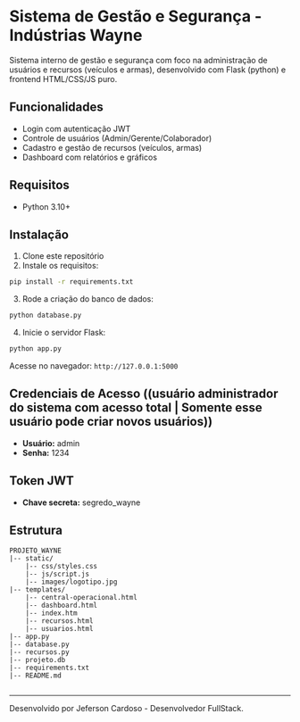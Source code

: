 # Sistema de Gestão e Segurança - Indústrias Wayne

Sistema interno de gestão e segurança com foco na administração de usuários e recursos (veículos e armas), desenvolvido com Flask (python) e frontend HTML/CSS/JS puro.

## Funcionalidades

- Login com autenticação JWT
- Controle de usuários (Admin/Gerente/Colaborador) <!--Somente o usuário administrador do sistema "admin" tem acesso ao cadastro de usuários  -->
- Cadastro e gestão de recursos (veículos, armas)
- Dashboard com relatórios e gráficos

## Requisitos

- Python 3.10+

## Instalação

1. Clone este repositório
2. Instale os requisitos:

```bash
pip install -r requirements.txt
```

3. Rode a criação do banco de dados:

```bash
python database.py
```

4. Inicie o servidor Flask:

```bash
python app.py
```

Acesse no navegador: `http://127.0.0.1:5000`

## Credenciais de Acesso ((usuário administrador do sistema com acesso total | Somente esse usuário pode criar novos usuários))

- **Usuário:** admin
- **Senha:** 1234

## Token JWT

- **Chave secreta:** segredo_wayne

## Estrutura

```
PROJETO_WAYNE
|-- static/
    |-- css/styles.css
    |-- js/script.js
    |-- images/logotipo.jpg
|-- templates/
    |-- central-operacional.html
    |-- dashboard.html
    |-- index.htm
    |-- recursos.html
    |-- usuarios.html
|-- app.py
|-- database.py
|-- recursos.py
|-- projeto.db
|-- requirements.txt
|-- README.md


```

---

Desenvolvido por Jeferson Cardoso - Desenvolvedor FullStack.
